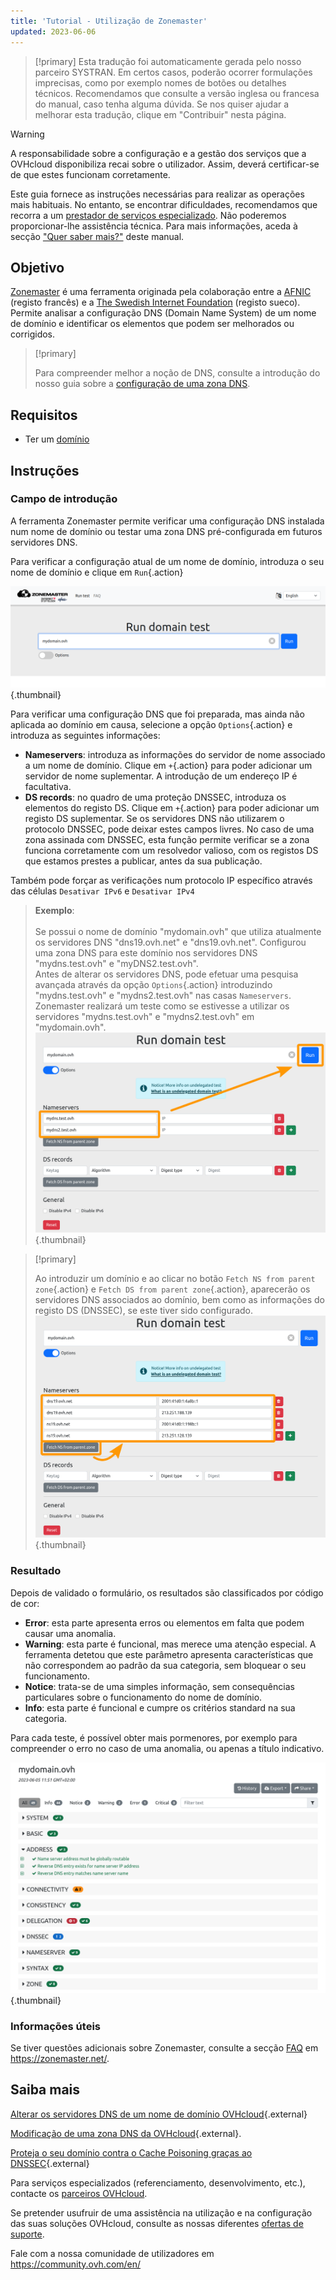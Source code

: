 ```yaml
---
title: 'Tutorial - Utilização de Zonemaster'
updated: 2023-06-06
---
```


> [!primary]
> Esta tradução foi automaticamente gerada pelo nosso parceiro SYSTRAN. Em certos casos, poderão ocorrer formulações imprecisas, como por exemplo nomes de botões ou detalhes técnicos. Recomendamos que consulte a versão inglesa ou francesa do manual, caso tenha alguma dúvida. Se nos quiser ajudar a melhorar esta tradução, clique em "Contribuir" nesta página.
>

> [!warning]
>
> A responsabilidade sobre a configuração e a gestão dos serviços que a OVHcloud disponibiliza recai sobre o utilizador. Assim, deverá certificar-se de que estes funcionam corretamente.
> 
> Este guia fornece as instruções necessárias para realizar as operações mais habituais. No entanto, se encontrar dificuldades, recomendamos que recorra a um [prestador de serviços especializado](https://partner.ovhcloud.com/pt/). Não poderemos proporcionar-lhe assistência técnica. Para mais informações, aceda à secção ["Quer saber mais?"](#go-further) deste manual.
> 

## Objetivo

[Zonemaster](https://zonemaster.fr/) é uma ferramenta originada pela colaboração entre a [AFNIC](https://www.afnic.fr/) (registo francês) e a [The Swedish Internet Foundation](https://internetstiftelsen.se/en/) (registo sueco). Permite analisar a configuração DNS (Domain Name System) de um nome de domínio e identificar os elementos que podem ser melhorados ou corrigidos.

> [!primary]
>
> Para compreender melhor a noção de DNS, consulte a introdução do nosso guia sobre a [configuração de uma zona DNS](/pages/web_cloud/domains/dns_zone_edit).

## Requisitos

- Ter um [domínio](https://www.ovhcloud.com/pt/domains/)

## Instruções

### Campo de introdução

A ferramenta Zonemaster permite verificar uma configuração DNS instalada num nome de domínio ou testar uma zona DNS pré-configurada em futuros servidores DNS.

Para verificar a configuração atual de um nome de domínio, introduza o seu nome de domínio e clique em `Run`{.action}

![Captura de ecrã do formulário de introdução do Zonemaster. O domínio "mydomain.ovh" já foi introduzido e está pronto para ser testado.](images/run-domain-test.png){.thumbnail}

Para verificar uma configuração DNS que foi preparada, mas ainda não aplicada ao domínio em causa, selecione a opção `Options`{.action} e introduza as seguintes informações:

- **Nameservers**: introduza as informações do servidor de nome associado a um nome de domínio. Clique em `+`{.action} para poder adicionar um servidor de nome suplementar. A introdução de um endereço IP é facultativa.
- **DS records**: no quadro de uma proteção DNSSEC, introduza os elementos do registo DS. Clique em `+`{.action} para poder adicionar um registo DS suplementar. Se os servidores DNS não utilizarem o protocolo DNSSEC, pode deixar estes campos livres. No caso de uma zona assinada com DNSSEC, esta função permite verificar se a zona funciona corretamente com um resolvedor valioso, com os registos DS que estamos prestes a publicar, antes da sua publicação.

Também pode forçar as verificações num protocolo IP específico através das células `Desativar IPv6` e `Desativar IPv4`

> **Exemplo**:<br><br> Se possui o nome de domínio "mydomain.ovh" que utiliza atualmente os servidores DNS "dns19.ovh.net" e "dns19.ovh.net".
> Configurou uma zona DNS para este domínio nos servidores DNS "mydns.test.ovh" e "myDNS2.test.ovh".<br>
> Antes de alterar os servidores DNS, pode efetuar uma pesquisa avançada através da opção `Options`{.action} introduzindo "mydns.test.ovh" e "mydns2.test.ovh" nas casas `Nameservers`.<br>
> Zonemaster realizará um teste como se estivesse a utilizar os servidores "mydns.test.ovh" e "mydns2.test.ovh" em "mydomain.ovh".<br>
> ![Captura de tela das opções avançadas do formulário Zonemaster. Os dois servidores de nomes "mydns.test.ovh" e "mydns2.test.ovh" foram introduzidos na secção "SNameservers" do formulário.](images/run-domain-test-nameservers-option.png){.thumbnail}

> [!primary]
>
> Ao introduzir um domínio e ao clicar no botão `Fetch NS from parent zone`{.action} e `Fetch DS from parent zone`{.action}, aparecerão os servidores DNS associados ao domínio, bem como as informações do registo DS (DNSSEC), se este tiver sido configurado.
> ![Captura de ecrã das opções avançadas do formulário Zonemaster. O botão "Fetch NS from parent zone" (Obter NS da zona-mãe) está realçado e os servidores de nomes do domínio "mydomain.ovh" são pré-preenchidos na secção Nameservers (Servidores de nomes) do formulário.](images/fetch-ns-from-parent-zone.png){.thumbnail}

### Resultado

Depois de validado o formulário, os resultados são classificados por código de cor:

- **Error**: esta parte apresenta erros ou elementos em falta que podem causar uma anomalia.
- **Warning**: esta parte é funcional, mas merece uma atenção especial. A ferramenta detetou que este parâmetro apresenta características que não correspondem ao padrão da sua categoria, sem bloquear o seu funcionamento.
- **Notice**: trata-se de uma simples informação, sem consequências particulares sobre o funcionamento do nome de domínio.
- **Info**: esta parte é funcional e cumpre os critérios standard na sua categoria.

Para cada teste, é possível obter mais pormenores, por exemplo para compreender o erro no caso de uma anomalia, ou apenas a título indicativo.

![dominios](images/domain-analysis.png){.thumbnail}

### Informações úteis

Se tiver questões adicionais sobre Zonemaster, consulte a secção [FAQ](https://zonemaster.net/en/faq) em <https://zonemaster.net/>.

## Saiba mais <a name="go-further"></a>

[Alterar os servidores DNS de um nome de domínio OVHcloud](/pages/web_cloud/domains/dns_server_general_information){.external}

[Modificação de uma zona DNS da OVHcloud](/pages/web_cloud/domains/dns_zone_edit){.external}.

[Proteja o seu domínio contra o Cache Poisoning graças ao DNSSEC](https://www.ovhcloud.com/pt/domains/dnssec/){.external}

Para serviços especializados (referenciamento, desenvolvimento, etc.), contacte os [parceiros OVHcloud](https://partner.ovhcloud.com/pt/).

Se pretender usufruir de uma assistência na utilização e na configuração das suas soluções OVHcloud, consulte as nossas diferentes [ofertas de suporte](https://www.ovhcloud.com/pt/support-levels/).

Fale com a nossa comunidade de utilizadores em <https://community.ovh.com/en/>